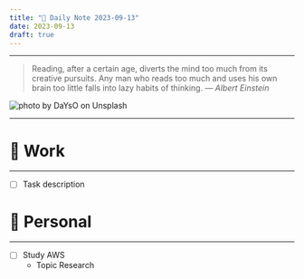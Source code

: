 ```yaml
---
title: "🌱 Daily Note 2023-09-13"
date: 2023-09-13
draft: true
---
```



---

> Reading, after a certain age, diverts the mind too much from its creative pursuits. Any man who reads too much and uses his own brain too little falls into lazy habits of thinking.
> — <cite>Albert Einstein</cite>

![photo by DaYsO on Unsplash](https://images.unsplash.com/photo-1601560896164-834d6f61ea66?crop=entropy&cs=srgb&fm=jpg&ixid=M3wzNjM5Nzd8MHwxfHJhbmRvbXx8fHx8fHx8fDE2OTQ1NzQ3Mjh8&ixlib=rb-4.0.3&q=85&w=500&h=500)

---

# 💼 Work
---
- [ ] Task description


# 🌱 Personal
---
- [ ] Study AWS
	-  Topic Research 
